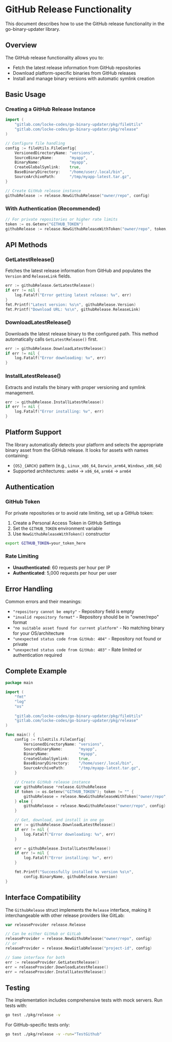 # GitHub Release Functionality

This document describes how to use the GitHub release functionality in the go-binary-updater library.

## Overview

The GitHub release functionality allows you to:
- Fetch the latest release information from GitHub repositories
- Download platform-specific binaries from GitHub releases
- Install and manage binary versions with automatic symlink creation

## Basic Usage

### Creating a GitHub Release Instance

```go
import (
    "gitlab.com/locke-codes/go-binary-updater/pkg/fileUtils"
    "gitlab.com/locke-codes/go-binary-updater/pkg/release"
)

// Configure file handling
config := fileUtils.FileConfig{
    VersionedDirectoryName: "versions",
    SourceBinaryName:       "myapp",
    BinaryName:             "myapp",
    CreateGlobalSymlink:    true,
    BaseBinaryDirectory:    "/home/user/.local/bin",
    SourceArchivePath:      "/tmp/myapp-latest.tar.gz",
}

// Create GitHub release instance
githubRelease := release.NewGithubRelease("owner/repo", config)
```

### With Authentication (Recommended)

```go
// For private repositories or higher rate limits
token := os.Getenv("GITHUB_TOKEN")
githubRelease := release.NewGithubReleaseWithToken("owner/repo", token, config)
```

## API Methods

### GetLatestRelease()

Fetches the latest release information from GitHub and populates the `Version` and `ReleaseLink` fields.

```go
err := githubRelease.GetLatestRelease()
if err != nil {
    log.Fatalf("Error getting latest release: %v", err)
}
fmt.Printf("Latest version: %s\n", githubRelease.Version)
fmt.Printf("Download URL: %s\n", githubRelease.ReleaseLink)
```

### DownloadLatestRelease()

Downloads the latest release binary to the configured path. This method automatically calls `GetLatestRelease()` first.

```go
err := githubRelease.DownloadLatestRelease()
if err != nil {
    log.Fatalf("Error downloading: %v", err)
}
```

### InstallLatestRelease()

Extracts and installs the binary with proper versioning and symlink management.

```go
err := githubRelease.InstallLatestRelease()
if err != nil {
    log.Fatalf("Error installing: %v", err)
}
```

## Platform Support

The library automatically detects your platform and selects the appropriate binary asset from the GitHub release. It looks for assets with names containing:

- `{OS}_{ARCH}` pattern (e.g., `Linux_x86_64`, `Darwin_arm64`, `Windows_x86_64`)
- Supported architectures: `amd64` → `x86_64`, `arm64` → `arm64`

## Authentication

### GitHub Token

For private repositories or to avoid rate limiting, set up a GitHub token:

1. Create a Personal Access Token in GitHub Settings
2. Set the `GITHUB_TOKEN` environment variable
3. Use `NewGithubReleaseWithToken()` constructor

```bash
export GITHUB_TOKEN=your_token_here
```

### Rate Limiting

- **Unauthenticated**: 60 requests per hour per IP
- **Authenticated**: 5,000 requests per hour per user

## Error Handling

Common errors and their meanings:

- `"repository cannot be empty"` - Repository field is empty
- `"invalid repository format"` - Repository should be in "owner/repo" format
- `"no suitable asset found for current platform"` - No matching binary for your OS/architecture
- `"unexpected status code from GitHub: 404"` - Repository not found or private
- `"unexpected status code from GitHub: 403"` - Rate limited or authentication required

## Complete Example

```go
package main

import (
    "fmt"
    "log"
    "os"
    
    "gitlab.com/locke-codes/go-binary-updater/pkg/fileUtils"
    "gitlab.com/locke-codes/go-binary-updater/pkg/release"
)

func main() {
    config := fileUtils.FileConfig{
        VersionedDirectoryName: "versions",
        SourceBinaryName:       "myapp",
        BinaryName:             "myapp",
        CreateGlobalSymlink:    true,
        BaseBinaryDirectory:    "/home/user/.local/bin",
        SourceArchivePath:      "/tmp/myapp-latest.tar.gz",
    }

    // Create GitHub release instance
    var githubRelease *release.GithubRelease
    if token := os.Getenv("GITHUB_TOKEN"); token != "" {
        githubRelease = release.NewGithubReleaseWithToken("owner/repo", token, config)
    } else {
        githubRelease = release.NewGithubRelease("owner/repo", config)
    }

    // Get, download, and install in one go
    err := githubRelease.DownloadLatestRelease()
    if err != nil {
        log.Fatalf("Error downloading: %v", err)
    }

    err = githubRelease.InstallLatestRelease()
    if err != nil {
        log.Fatalf("Error installing: %v", err)
    }

    fmt.Printf("Successfully installed %s version %s\n", 
        config.BinaryName, githubRelease.Version)
}
```

## Interface Compatibility

The `GithubRelease` struct implements the `Release` interface, making it interchangeable with other release providers like GitLab:

```go
var releaseProvider release.Release

// Can be either GitHub or GitLab
releaseProvider = release.NewGithubRelease("owner/repo", config)
// or
releaseProvider = release.NewGitlabRelease("project-id", config)

// Same interface for both
err := releaseProvider.GetLatestRelease()
err = releaseProvider.DownloadLatestRelease()
err = releaseProvider.InstallLatestRelease()
```

## Testing

The implementation includes comprehensive tests with mock servers. Run tests with:

```bash
go test ./pkg/release -v
```

For GitHub-specific tests only:

```bash
go test ./pkg/release -v -run="TestGithub"
```
